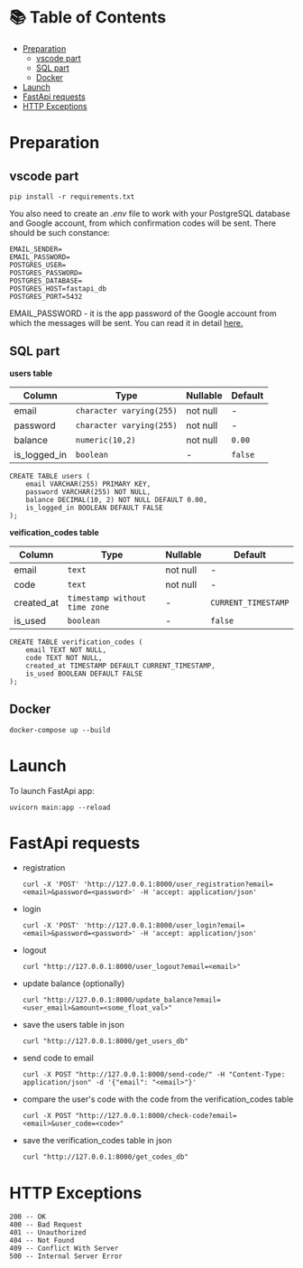 # 📚 Table of Contents

- [Preparation](#preparation)
  - [vscode part](#vscode-part)
  - [SQL part](#sql-part)
  - [Docker](#docker)
- [Launch](#launch)
- [FastApi requests](#fastapi-requests)
- [HTTP Exceptions](#http-exceptions)

# Preparation
## vscode part
```
pip install -r requirements.txt
```
You also need to create an *.env* file to work with your PostgreSQL database and Google account, from which confirmation codes will be sent.
There should be such constance:
```
EMAIL_SENDER=
EMAIL_PASSWORD=
POSTGRES_USER=
POSTGRES_PASSWORD=
POSTGRES_DATABASE=
POSTGRES_HOST=fastapi_db
POSTGRES_PORT=5432
```
EMAIL_PASSWORD - it is the app password of the Google account from which the messages will be sent.
You can read it in detail [here.](https://support.google.com/mail/answer/185833?hl=en&ref_topic=3394217&sjid=5235200406851987490-EU)

## SQL part

**users table**

| Column       | Type                     | Nullable | Default |
|--------------|--------------------------|----------|---------|
| email        | `character varying(255)` | not null | -       |
| password     | `character varying(255)` | not null | -       |
| balance      | `numeric(10,2)`          | not null | `0.00`  |
| is_logged_in | `boolean`                | -        | `false` |
```
CREATE TABLE users (
    email VARCHAR(255) PRIMARY KEY,
    password VARCHAR(255) NOT NULL,
    balance DECIMAL(10, 2) NOT NULL DEFAULT 0.00,
    is_logged_in BOOLEAN DEFAULT FALSE
);
```

**veification_codes table**

| Column     | Type                          | Nullable | Default             |
|------------|-------------------------------|----------|---------------------|
| email      | `text`                        | not null | -                   |
| code       | `text`                        | not null | -                   |
| created_at | `timestamp without time zone` | -        | `CURRENT_TIMESTAMP` |
| is_used    | `boolean`                     | -        | `false`             |
```
CREATE TABLE verification_codes (
    email TEXT NOT NULL,
    code TEXT NOT NULL,
    created_at TIMESTAMP DEFAULT CURRENT_TIMESTAMP,
    is_used BOOLEAN DEFAULT FALSE
);
```

## Docker
```
docker-compose up --build
```


# Launch
To launch FastApi app:
```
uvicorn main:app --reload
```

# FastApi requests

- registration
  ```
  curl -X 'POST' 'http://127.0.0.1:8000/user_registration?email=<email>&password=<password>' -H 'accept: application/json'
  ```
- login
  ```
  curl -X 'POST' 'http://127.0.0.1:8000/user_login?email=<email>&password=<password>' -H 'accept: application/json'
  ```
- logout
  ```
  curl "http://127.0.0.1:8000/user_logout?email=<email>"
  ```
- update balance (optionally)
  ```
  curl "http://127.0.0.1:8000/update_balance?email=<user_email>&amount=<some_float_val>"
  ```
- save the users table in json
  ```
  curl "http://127.0.0.1:8000/get_users_db"
  ```
- send code to email
  ```
  curl -X POST "http://127.0.0.1:8000/send-code/" -H "Content-Type: application/json" -d '{"email": "<email>"}'
  ```
- compare the user's code with the code from the verification_codes table
  ```
  curl -X POST "http://127.0.0.1:8000/check-code?email=<email>&user_code=<code>"
  ```
- save the verification_codes table in json
  ```
  curl "http://127.0.0.1:8000/get_codes_db"
  ```

# HTTP Exceptions
```
200 -- OK
400 -- Bad Request
401 -- Unauthorized
404 -- Not Found
409 -- Conflict With Server
500 -- Internal Server Error
```
